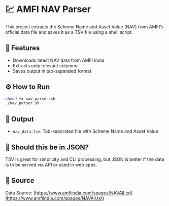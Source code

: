 # 💹 AMFI NAV Parser

This project extracts the Scheme Name and Asset Value (NAV) from AMFI's official data file and saves it as a TSV file using a shell script.

## 📌 Features

- Downloads latest NAV data from AMFI India
- Extracts only relevant columns
- Saves output in tab-separated format

## ⚙️ How to Run

```bash
chmod +x nav_parser.sh
./nav_parser.sh
```

## 📂 Output

- `nav_data.tsv`: Tab-separated file with Scheme Name and Asset Value

## 🧠 Should this be in JSON?

TSV is great for simplicity and CLI processing, but JSON is better if the data is to be served via API or used in web apps.

## 🔗 Source
Data Source: [https://www.amfiindia.com/spages/NAVAll.txt](https://www.amfiindia.com/spages/NAVAll.txt)
